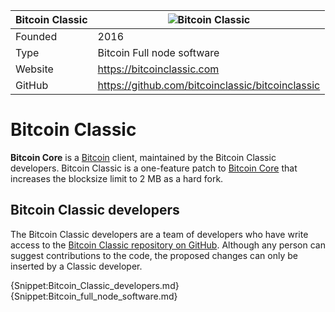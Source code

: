 | Bitcoin Classic | ![Bitcoin Classic](https://coine.rs/Images/Uploaded/20160210_56311_infobox.png) |
| --------------- | ------------------------------------------------------------------------------- |
| Founded | 2016 |
| Type | Bitcoin Full node software |
| Website | https://bitcoinclassic.com |
| GitHub | https://github.com/bitcoinclassic/bitcoinclassic |

# Bitcoin Classic

**Bitcoin Core** is a [Bitcoin](Bitcoin.md) client, maintained by the Bitcoin Classic developers. Bitcoin Classic is a one-feature patch to [Bitcoin Core](Bitcoin_Core.md) that increases the blocksize limit to 2 MB as a hard fork.

## Bitcoin Classic developers

The Bitcoin Classic developers are a team of developers who have write access to the [Bitcoin Classic repository on GitHub](https://github.com/bitcoinclassic/bitcoinclassic). Although any person can suggest contributions to the code, the proposed changes can only be inserted by a Classic developer.

{Snippet:Bitcoin_Classic_developers.md}
{Snippet:Bitcoin_full_node_software.md}

[1]: https://bitcoinclassic.com
